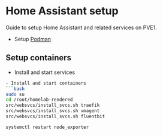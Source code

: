 # Home Assistant setup
Guide to setup Home Assistant and related services on PVE1.

- Setup [Podman](./podman.md)

## Setup containers
- Install and start services
```bash
- Install and start containers
```bash
sudo su
cd /root/homelab-rendered
src/websvcs/install_svcs.sh traefik
src/websvcs/install_svcs.sh vmagent
src/websvcs/install_svcs.sh fluentbit

systemctl restart node_exporter
```
